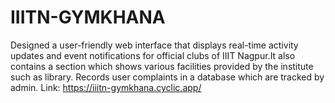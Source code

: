 # IIITN-GYMKHANA
Designed a user-friendly web interface that displays real-time activity updates and event notifications
for official clubs of IIIT Nagpur.It also contains a section which shows various facilities provided by the institute such as library. Records user complaints in a database which are tracked by admin.
Link: https://iiitn-gymkhana.cyclic.app/
